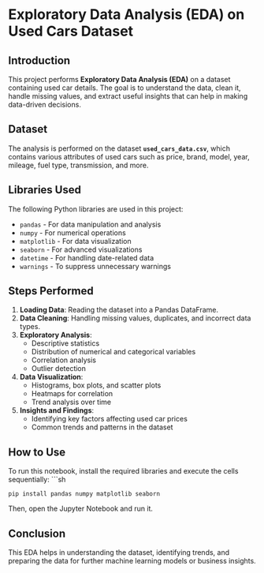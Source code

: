 # Exploratory Data Analysis (EDA) on Used Cars Dataset

## Introduction
This project performs **Exploratory Data Analysis (EDA)** on a dataset containing used car details. The goal is to understand the data, clean it, handle missing values, and extract useful insights that can help in making data-driven decisions.

## Dataset
The analysis is performed on the dataset **`used_cars_data.csv`**, which contains various attributes of used cars such as price, brand, model, year, mileage, fuel type, transmission, and more.

## Libraries Used
The following Python libraries are used in this project:
- `pandas` - For data manipulation and analysis
- `numpy` - For numerical operations
- `matplotlib` - For data visualization
- `seaborn` - For advanced visualizations
- `datetime` - For handling date-related data
- `warnings` - To suppress unnecessary warnings

## Steps Performed
1. **Loading Data**: Reading the dataset into a Pandas DataFrame.
2. **Data Cleaning**: Handling missing values, duplicates, and incorrect data types.
3. **Exploratory Analysis**:
   - Descriptive statistics
   - Distribution of numerical and categorical variables
   - Correlation analysis
   - Outlier detection
4. **Data Visualization**:
   - Histograms, box plots, and scatter plots
   - Heatmaps for correlation
   - Trend analysis over time
5. **Insights and Findings**:
   - Identifying key factors affecting used car prices
   - Common trends and patterns in the dataset

## How to Use
To run this notebook, install the required libraries and execute the cells sequentially:
    ```sh
  
    pip install pandas numpy matplotlib seaborn

Then, open the Jupyter Notebook and run it.

## Conclusion
This EDA helps in understanding the dataset, identifying trends, and preparing the data for further machine learning models or business insights.
